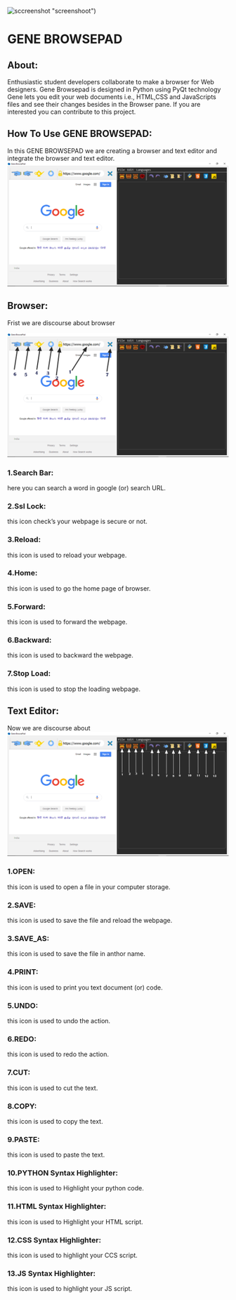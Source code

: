 
![sccreenshot](https://github.com/Cream-Code/Gene-Browsepad/blob/master/icons/logo.png=250x250) "screenshoot")

<h1>GENE BROWSEPAD</h1>

<h2>About:</h2>

 Enthusiastic student developers collaborate to make a browser for Web designers. Gene Browsepad is designed in Python using PyQt technology Gene lets you edit your web documents i.e., HTML,CSS and JavaScripts files and see their changes besides in the Browser pane. If you are interested you can contribute to this project.

<h2>How To Use GENE BROWSEPAD: </h2>

In this GENE BROWSEPAD we are creating a browser and text editor and integrate the browser and text editor. 
![sccreenshot](https://github.com/Cream-Code/Gene-Browsepad/blob/master/src/Screenshot2.png "screenshoot")

<h2>Browser:</h2>

Frist we are discourse about browser

![sccreenshot](https://github.com/Cream-Code/Gene-Browsepad/blob/master/src/Screenshot.png "screenshoot")

<h3>1.Search Bar:</h3>

here you can search a word in google (or) search URL.

<h3>2.Ssl Lock:</h3>  

this icon check’s your webpage is secure or not. 

<h3>3.Reload: </h3>

this icon is used to reload your webpage. 

<h3>4.Home: </h3>

this icon is used to go the home page of browser. 

<h3>5.Forward: </h3>

this icon is used to forward the webpage. 

<h3>6.Backward: </h3>

this icon is used to backward the webpage. 

<h3>7.Stop Load: </h3>

this icon is used to stop the loading webpage. 

<h2>Text Editor:</h2>

Now we are discourse about 
![sccreenshot](https://github.com/Cream-Code/Gene-Browsepad/blob/master/src/Screenshot1.png "screenshoot")

<h3>1.OPEN:</h3>

this icon is used to open a file in your computer storage. 

<h3>2.SAVE: </h3>

this icon is used to save the file and reload the webpage. 

<h3>3.SAVE_AS: </h3>

this icon is used to save the file in anthor name. 

<h3>4.PRINT:  </h3>

this icon is used to print you text document (or) code. 

<h3>5.UNDO: </h3>

this icon is used to undo the action. 

<h3>6.REDO: </h3>

this icon is used to redo the action. 

<h3>7.CUT: </h3>

this icon is used to cut the text. 

<h3>8.COPY: </h3>

this icon is used to copy the text. 

<h3>9.PASTE: </h3>

this icon is used to paste the text. 

<h3>10.PYTHON Syntax Highlighter: </h3>

this icon is used to Highlight your python code. 

<h3>11.HTML Syntax Highlighter: </h3>

this icon is used to Highlight your HTML script. 

<h3>12.CSS Syntax Highlighter: </h3>

this icon is used to highlight your CCS script. 

<h3>13.JS Syntax Highlighter: </h3>

this icon is used to highlight your JS script. 

